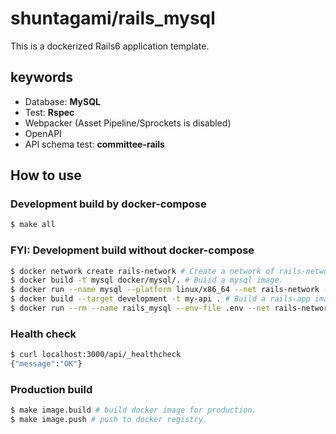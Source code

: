 # shuntagami/rails_mysql

This is a dockerized Rails6 application template.

## keywords

- Database: **MySQL**
- Test: **Rspec**
- Webpacker (Asset Pipeline/Sprockets is disabled)
- OpenAPI
- API schema test: **committee-rails**

## How to use

### Development build by docker-compose

```bash
$ make all
```

### FYI: Development build without docker-compose

```bash
$ docker network create rails-network # Create a network of rails-network
$ docker build -t mysql docker/mysql/. # Buiid a mysql image.
$ docker run --name mysql --platform linux/x86_64 --net rails-network -d --env-file ./docker/mysql/.env -v db-data:/var/lib/mysql mysql # Run a postgres image with a specific network and env-file.
$ docker build --target development -t my-api . # Build a rails-app image of my-api.
$ docker run --rm --name rails_mysql --env-file .env --net rails-network -d -p 3000:3000 -v $(pwd):/opt/app my-api # Run a rails-app image with a specific network and env-file.
```

### Health check

```bash
$ curl localhost:3000/api/_healthcheck
{"message":"OK"}
```

### Production build

```bash
$ make image.build # build docker image for production.
$ make image.push # push to docker registry.
```
